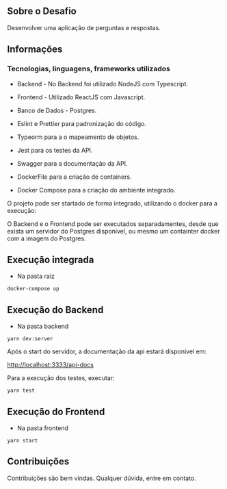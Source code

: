 ## Sobre o Desafio 

Desenvolver uma aplicação de perguntas e respostas.

## Informações

### Tecnologias, linguagens, frameworks utilizados

- Backend - No Backend foi utilizado NodeJS com Typescript.
- Frontend - Utilizado ReactJS com Javascript.
- Banco de Dados - Postgres.

- Eslint e Prettier para padronização do código.
- Typeorm para a o mapeamento de objetos.
- Jest para os testes da API.
- Swagger para a documentação da API.
- DockerFile para a criação de containers.
- Docker Compose para a criação do ambiente integrado.

O projeto pode ser startado de forma integrado, utilizando o docker para a execução:

O Backend e o Frontend pode ser executados separadamentes, desde que exista um servidor do Postgres disponível, ou mesmo um containter docker com a imagem do Postgres.

## Execução integrada
- Na pasta raiz
```
docker-compose up
```

## Execução do Backend
- Na pasta backend

```
yarn dev:server
```

Após o start do servidor, a documentação da api estará disponível em:

[http://localhost:3333/api-docs](http://localhost:3333/api-docs)

Para a execução dos testes, executar:
```
yarn test
```

## Execução do Frontend
- Na pasta frontend
```
yarn start
```

## Contribuições
Contribuições são bem vindas. Qualquer dúvida, entre em contato.

